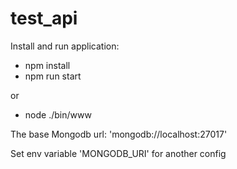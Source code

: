 # test_api 
Install and run application:
* npm install
* npm run start

or
* node ./bin/www

The base Mongodb url: 'mongodb://localhost:27017'

Set env variable
'MONGODB_URI' for another config

